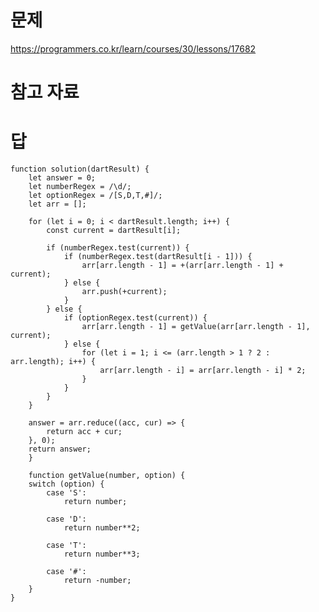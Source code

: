 # 문제
https://programmers.co.kr/learn/courses/30/lessons/17682

# 참고 자료

# 답
    function solution(dartResult) {
        let answer = 0;
        let numberRegex = /\d/;
        let optionRegex = /[S,D,T,#]/;
        let arr = [];

        for (let i = 0; i < dartResult.length; i++) {
            const current = dartResult[i];

            if (numberRegex.test(current)) {
                if (numberRegex.test(dartResult[i - 1])) {
                    arr[arr.length - 1] = +(arr[arr.length - 1] + current);
                } else {
                    arr.push(+current);
                }
            } else {
                if (optionRegex.test(current)) {
                    arr[arr.length - 1] = getValue(arr[arr.length - 1], current);
                } else {
                    for (let i = 1; i <= (arr.length > 1 ? 2 : arr.length); i++) {
                        arr[arr.length - i] = arr[arr.length - i] * 2;
                    }
                }
            }
        }

        answer = arr.reduce((acc, cur) => {
            return acc + cur;
        }, 0);
        return answer;
        }

        function getValue(number, option) {
        switch (option) {
            case 'S':
                return number;

            case 'D':
                return number**2;

            case 'T':
                return number**3;

            case '#':
                return -number;
        }
    }
